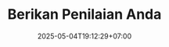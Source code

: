 ---
weight: 27
title: "Berikan Penilaian Anda"
description: "Bantu kami meningkatkan kualitas media ajar Spidertri dengan masukan Anda"
icon: "star_rate"
date: "2025-05-04T19:12:29+07:00"
lastmod: "2025-05-04T19:12:29+07:00"
draft: false
toc: true
---